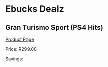 
# Ebucks Dealz
## Gran Turismo Sport (PS4 Hits)
[Product Page](https://www.ebucks.com/web/shop/productSelected.do?prodId=1065539764&catId=724351586)

Price: R299.00

Savings: 


	